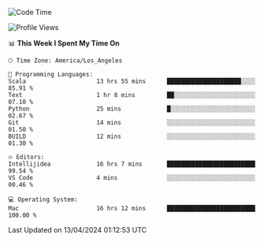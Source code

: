 <!--START_SECTION:waka-->
![Code Time](http://img.shields.io/badge/Code%20Time-940%20hrs%2027%20mins-blue)

![Profile Views](http://img.shields.io/badge/Profile%20Views-0-blue)

📊 **This Week I Spent My Time On** 

```text
🕑︎ Time Zone: America/Los_Angeles

💬 Programming Languages: 
Scala                    13 hrs 55 mins      █████████████████████░░░░   85.91 % 
Text                     1 hr 8 mins         ██░░░░░░░░░░░░░░░░░░░░░░░   07.10 % 
Python                   25 mins             █░░░░░░░░░░░░░░░░░░░░░░░░   02.67 % 
Git                      14 mins             ░░░░░░░░░░░░░░░░░░░░░░░░░   01.50 % 
BUILD                    12 mins             ░░░░░░░░░░░░░░░░░░░░░░░░░   01.30 % 

🔥 Editors: 
Intellijidea             16 hrs 7 mins       █████████████████████████   99.54 % 
VS Code                  4 mins              ░░░░░░░░░░░░░░░░░░░░░░░░░   00.46 % 

💻 Operating System: 
Mac                      16 hrs 12 mins      █████████████████████████   100.00 % 
```


 Last Updated on 13/04/2024 01:12:53 UTC
<!--END_SECTION:waka-->
